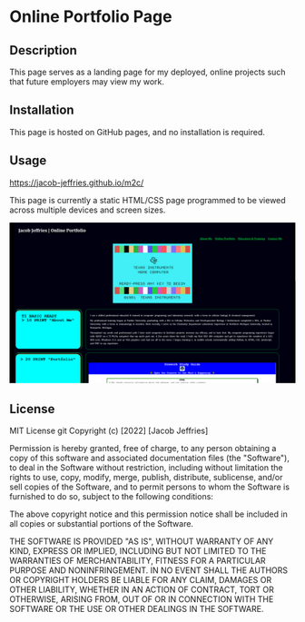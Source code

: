 # Online Portfolio Page

## Description

This page serves as a landing page for my deployed, online projects such that future employers may view my work.

## Installation

This page is hosted on GitHub pages, and no installation is required.

## Usage

https://jacob-jeffries.github.io/m2c/

This page is currently a static HTML/CSS page programmed to be viewed across multiple devices and screen sizes. 

![page screenshot](./portfolio_screenshot.png)

## License 

MIT License
git 
Copyright (c) [2022] [Jacob Jeffries]

Permission is hereby granted, free of charge, to any person obtaining a copy
of this software and associated documentation files (the "Software"), to deal
in the Software without restriction, including without limitation the rights
to use, copy, modify, merge, publish, distribute, sublicense, and/or sell
copies of the Software, and to permit persons to whom the Software is
furnished to do so, subject to the following conditions:

The above copyright notice and this permission notice shall be included in all
copies or substantial portions of the Software.

THE SOFTWARE IS PROVIDED "AS IS", WITHOUT WARRANTY OF ANY KIND, EXPRESS OR
IMPLIED, INCLUDING BUT NOT LIMITED TO THE WARRANTIES OF MERCHANTABILITY,
FITNESS FOR A PARTICULAR PURPOSE AND NONINFRINGEMENT. IN NO EVENT SHALL THE
AUTHORS OR COPYRIGHT HOLDERS BE LIABLE FOR ANY CLAIM, DAMAGES OR OTHER
LIABILITY, WHETHER IN AN ACTION OF CONTRACT, TORT OR OTHERWISE, ARISING FROM,
OUT OF OR IN CONNECTION WITH THE SOFTWARE OR THE USE OR OTHER DEALINGS IN THE
SOFTWARE.


